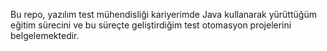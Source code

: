 Bu repo, yazılım test mühendisliği kariyerimde Java kullanarak yürüttüğüm eğitim sürecini ve bu süreçte geliştirdiğim test otomasyon projelerini belgelemektedir. 
